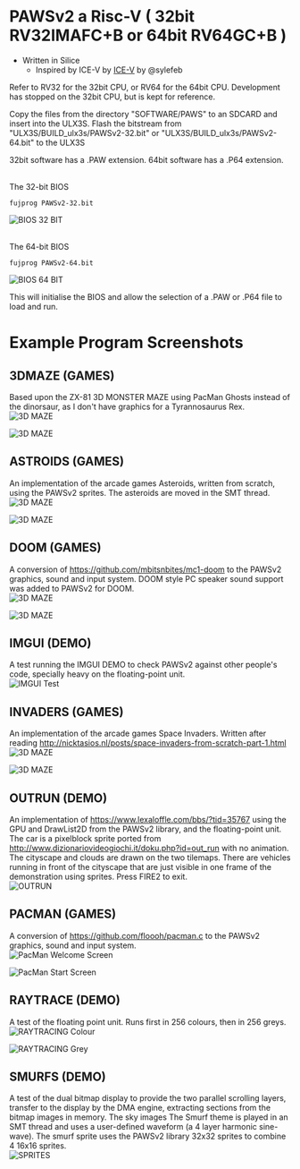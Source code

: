 # PAWSv2 a Risc-V ( 32bit RV32IMAFC+B or 64bit RV64GC+B )

* Written in Silice
    * Inspired by ICE-V by [ICE-V](https://github.com/sylefeb/Silice/tree/master/projects/ice-v) by @sylefeb

Refer to RV32 for the 32bit CPU, or RV64 for the 64bit CPU. Development has stopped on the 32bit CPU, but is kept for reference.

Copy the files from the directory "SOFTWARE/PAWS" to an SDCARD and insert into the ULX3S. Flash the bitstream from "ULX3S/BUILD_ulx3s/PAWSv2-32.bit" or "ULX3S/BUILD_ulx3s/PAWSv2-64.bit" to the ULX3S

32bit software has a .PAW extension. 64bit software has a .P64 extension.

<br>
The 32-bit BIOS
<br>

```
fujprog PAWSv2-32.bit
```

![BIOS 32 BIT](Reference/Graphics/BIOS-32.jpg)

<br>
The 64-bit BIOS
<br>

```
fujprog PAWSv2-64.bit
```

![BIOS 64 BIT](Reference/Graphics/BIOS-64.jpg)

This will initialise the BIOS and allow the selection of a .PAW or .P64 file to load and run.

# Example Program Screenshots

## 3DMAZE (GAMES)
Based upon the ZX-81 3D MONSTER MAZE using PacMan Ghosts instead of the dinorsaur, as I don't have graphics for a Tyrannosaurus Rex.
<br>
![3D MAZE](Reference/Graphics/MAZE-1.jpg)

![3D MAZE](Reference/Graphics/MAZE-2.jpg)

## ASTROIDS (GAMES)
An implementation of the arcade games Asteroids, written from scratch, using the PAWSv2 sprites. The asteroids are moved in the SMT thread.
<br>
![3D MAZE](Reference/Graphics/ASTEROIDS-1.jpg)

![3D MAZE](Reference/Graphics/ASTEROIDS-2.jpg)

## DOOM (GAMES)
A conversion of https://github.com/mbitsnbites/mc1-doom to the PAWSv2 graphics, sound and input system. DOOM style PC speaker sound support was added to PAWSv2 for DOOM.
<br>
![3D MAZE](Reference/Graphics/DOOM-1.jpg)

![3D MAZE](Reference/Graphics/DOOM-2.jpg)

## IMGUI (DEMO)
A test running the IMGUI DEMO to check PAWSv2 against other people's code, specially heavy on the floating-point unit.
<br>
![IMGUI Test](Reference/Graphics/IMGUI.jpg)

## INVADERS (GAMES)
An implementation of the arcade games Space Invaders. Written after reading http://nicktasios.nl/posts/space-invaders-from-scratch-part-1.html
<br>
![3D MAZE](Reference/Graphics/INVADERS-1.jpg)

![3D MAZE](Reference/Graphics/INVADERS-2.jpg)

## OUTRUN (DEMO)
An implementation of https://www.lexaloffle.com/bbs/?tid=35767 using the GPU and DrawList2D from the PAWSv2 library, and the floating-point unit. The car is a pixelblock sprite ported from http://www.dizionariovideogiochi.it/doku.php?id=out_run with no animation. The cityscape and clouds are drawn on the two tilemaps. There are vehicles running in front of the cityscape that are just visible in one frame of the demonstration using sprites. Press FIRE2 to exit.
<br>
![OUTRUN](Reference/Graphics/OUTRUN.jpg)

## PACMAN (GAMES)
A conversion of https://github.com/floooh/pacman.c to the PAWSv2 graphics, sound and input system.
<br>
![PacMan Welcome Screen](Reference/Graphics/PACMAN-1.jpg)

![PacMan Start Screen](Reference/Graphics/PACMAN-2.jpg)

## RAYTRACE (DEMO)
A test of the floating point unit. Runs first in 256 colours, then in 256 greys.
<br>
![RAYTRACING Colour](Reference/Graphics/RAY-1.jpg)

![RAYTRACING Grey](Reference/Graphics/RAY-2.jpg)

## SMURFS (DEMO)
A test of the dual bitmap display to provide the two parallel scrolling layers, transfer to the display by the DMA engine, extracting sections from the bitmap images in memory. The sky images  The Smurf theme is played in an SMT thread and uses a user-defined waveform (a 4 layer harmonic sine-wave). The smurf sprite uses the PAWSv2 library 32x32 sprites to combine 4 16x16 sprites.
<br>
![SPRITES](Reference/Graphics/SMURFS.jpg)
